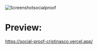 ![Screenshotsocialproof](https://user-images.githubusercontent.com/77617593/115732395-3b421b80-a388-11eb-9ec5-d569addab453.png)
# Preview:
https://social-proof-cristinasco.vercel.app/
